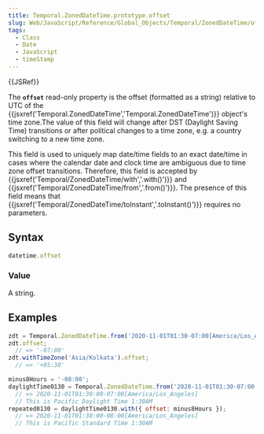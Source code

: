 ```yaml
---
title: Temporal.ZonedDateTime.prototype.offset
slug: Web/JavaScript/Reference/Global_Objects/Temporal/ZonedDateTime/offset
tags:
  - Class
  - Date
  - JavaScript
  - timeStamp
---
```

{{JSRef}}

The **`offset`** read-only property is the offset (formatted as a string)
relative to UTC of the
{{jsxref('Temporal.ZonedDateTime','Temporal.ZonedDateTime')}}
object's time zone.The value of this field will change after DST (Daylight
Saving Time) transitions or after political changes to a time zone, e.g. a
country switching to a new time zone.

This field is used to uniquely map date/time fields to an exact date/time in
cases where the calendar date and clock time are ambiguous due to time zone
offset transitions. Therefore, this field is accepted by
{{jsxref('Temporal/ZonedDateTime/with','.with()')}} and
{{jsxref('Temporal/ZonedDateTime/from','.from()')}}. The
presence of this field means that
{{jsxref('Temporal/ZonedDateTime/toInstant','.toInstant()')}}
requires no parameters.

## Syntax

```js
datetime.offset
```

### Value

A string.

## Examples

```js
zdt = Temporal.ZonedDateTime.from('2020-11-01T01:30-07:00[America/Los_Angeles]');
zdt.offset;
  // => '-07:00'
zdt.withTimeZone('Asia/Kolkata').offset;
  // => '+05:30'

minus8Hours = '-08:00';
daylightTime0130 = Temporal.ZonedDateTime.from('2020-11-01T01:30-07:00[America/Los_Angeles]');
  // => 2020-11-01T01:30:00-07:00[America/Los_Angeles]
  // This is Pacific Daylight Time 1:30AM
repeated0130 = daylightTime0130.with({ offset: minus8Hours });
  // => 2020-11-01T01:30:00-08:00[America/Los_Angeles]
  // This is Pacific Standard Time 1:30AM
```

